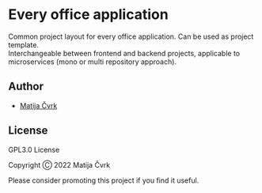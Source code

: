 # Every office application

Common project layout for every office application. Can be used as project template.\
Interchangeable between frontend and backend projects, applicable to microservices (mono or multi repository approach).

## Author

- [Matija Čvrk](https://www.linkedin.com/in/consultant-matija-cvrk-1388b3101/)

## License

GPL3.0 License

Copyright Ⓒ  2022 Matija Čvrk

Please consider promoting this project if you find it useful.

